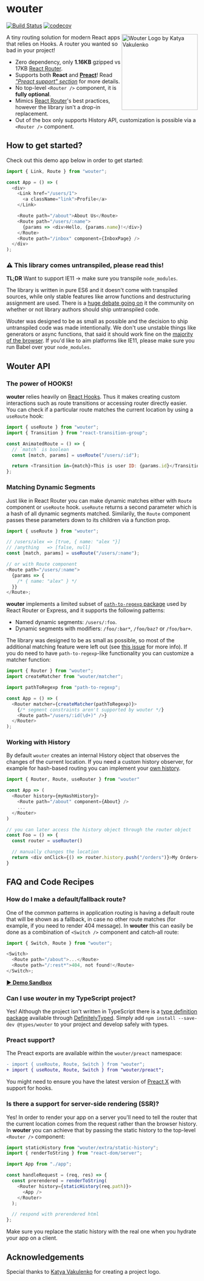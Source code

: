 # wouter

[![Build Status](https://travis-ci.org/molefrog/wouter.svg?branch=master)](https://travis-ci.org/molefrog/wouter) [![codecov](https://codecov.io/gh/molefrog/wouter/branch/master/graph/badge.svg)](https://codecov.io/gh/molefrog/wouter)

<img src="logo.svg" align="right" width="200" alt="Wouter Logo by Katya Vakulenko">

A tiny routing solution for modern React apps that relies on Hooks. A router you wanted so bad in your project!

- Zero dependency, only **1.16KB** gzipped vs 17KB [React Router](https://github.com/ReactTraining/react-router).
- Supports both **React** and **[Preact](https://preactjs.com/)**! Read _["Preact support" section](#preact-support)_ for more details.
- No top-level `<Router />` component, it is **fully optional**.
- Mimics [React Router](https://github.com/ReactTraining/react-router)'s best practices, however the library isn't a drop-in replacement.
- Out of the box only supports History API, customization is possible via a `<Router />` component.

## How to get started?

Check out this demo app below in order to get started:

```js
import { Link, Route } from "wouter";

const App = () => (
  <div>
    <Link href="/users/1">
      <a className="link">Profile</a>
    </Link>

    <Route path="/about">About Us</Route>
    <Route path="/users/:name">
      {params => <div>Hello, {params.name}!</div>}
    </Route>
    <Route path="/inbox" component={InboxPage} />
  </div>
);
```

### ⚠️ This library comes untranspiled, please read this!

**TL;DR** Want to support IE11 → make sure you transpile `node_modules`.

The library is written in pure ES6 and it doesn't come with transpiled sources, while only stable features like arrow functions and destructuring assignment are used. There is a [huge debate going on](https://gist.github.com/Rich-Harris/51e1bf24e7c093469ef7a0983bad94cb) it the community on whether or not library authors should ship untranspiled code.

Wouter was designed to be as small as possible and the decision to ship untranspiled code was made intentionally. We don't use unstable things like generators or async functions, that said it should work fine on the [majority of the browser](https://caniuse.com/#feat=es6). If you'd like to aim platforms like IE11, please make sure you run Babel over your `node_modules`.

## Wouter API

### The power of HOOKS!

**wouter** relies heavily on [React Hooks](https://reactjs.org/docs/hooks-intro.html). Thus it makes creating custom interactions such as route transitions or accessing router directly easier. You can check if a particular route matches the current location by using a `useRoute` hook:

```js
import { useRoute } from "wouter";
import { Transition } from "react-transition-group";

const AnimatedRoute = () => {
  // `match` is boolean
  const [match, params] = useRoute("/users/:id");

  return <Transition in={match}>This is user ID: {params.id}</Transition>;
};
```

### Matching Dynamic Segments

Just like in React Router you can make dynamic matches either with `Route` component or `useRoute` hook.
`useRoute` returns a second parameter which is a hash of all dynamic segments matched. Similarily, the
`Route` component passes these parameters down to its children via a function prop.

```js
import { useRoute } from "wouter";

// /users/alex => [true, { name: "alex "}]
// /anything   => [false, null]
const [match, params] = useRoute("/users/:name");

// or with Route component
<Route path="/users/:name">
  {params => {
    /* { name: "alex" } */
  }}
</Route>;
```

**wouter** implements a limited subset of [`path-to-regexp` package](https://github.com/pillarjs/path-to-regexp)
used by React Router or Express, and it supports the following patterns:

- Named dynamic segments: `/users/:foo`.
- Dynamic segments with modifiers: `/foo/:bar*`, `/foo/baz?` or `/foo/bar+`.

The library was designed to be as small as possible, so most of the additional matching feature were left out
(see [this issue](https://github.com/molefrog/wouter/issues/1) for more info).
If you do need to have `path-to-regexp`-like functionality you can customize a matcher function:

```js
import { Router } from "wouter";
import createMatcher from "wouter/matcher";

import pathToRegexp from "path-to-regexp";

const App = () => (
  <Router matcher={createMatcher(pathToRegexp)}>
    {/* segment constraints aren't supported by wouter */}
    <Route path="/users/:id(\d+)" />}
  </Router>
);
```

### Working with History

By default `wouter` creates an internal History object that observes the changes of the current location. If you need a custom history observer, for example for hash-based routing you can implement your [own history](https://github.com/molefrog/wouter/blob/master/history.js).

```js
import { Router, Route, useRouter } from "wouter"

const App => (
  <Router history={myHashHistory}>
    <Route path="/about" component={About} />
    ...
  </Router>
)

// you can later access the history object through the router object
const Foo = () => {
  const router = useRouter()

  // manually changes the location
  return <div onClick={() => router.history.push("/orders")}>My Orders</div>
}
```

## FAQ and Code Recipes

### How do I make a default/fallback route?

One of the common patterns in application routing is having a default route that will be shown as a fallback, in case no other route matches (for example, if you need to render 404 message). In **wouter** this can easily be done as a combination of `<Switch />` component and catch-all route:

```js
import { Switch, Route } from "wouter";

<Switch>
  <Route path="/about">...</Route>
  <Route path="/:rest*">404, not found!</Route>
</Switch>;
```

**[▶ Demo Sandbox](https://codesandbox.io/s/oqk302k2y)**

### Can I use _wouter_ in my TypeScript project?

Yes! Although the project isn't written in TypeScript there is a [type definition package](https://www.npmjs.com/package/@types/wouter) available through [DefinitelyTyped](https://github.com/DefinitelyTyped/DefinitelyTyped). Simply add `npm install --save-dev @types/wouter` to your project and develop safely with types.

### Preact support?

The Preact exports are available within the `wouter/preact` namespace:

```diff
- import { useRoute, Route, Switch } from "wouter";
+ import { useRoute, Route, Switch } from "wouter/preact";
```

You might need to ensure you have the latest version of [Preact X](https://github.com/preactjs/preact/releases/tag/10.0.0-alpha.0) with support for hooks.

### Is there a support for server-side rendering (SSR)?

Yes! In order to render your app on a server you'll need to tell the router that the current location comes from the request rather than the browser history. In **wouter** you can achieve that by passing the static history to the top-level `<Router />` component:

```js
import staticHistory from "wouter/extra/static-history";
import { renderToString } from "react-dom/server";

import App from "./app";

const handleRequest = (req, res) => {
  const prerendered = renderToString(
    <Router history={staticHistory(req.path)}>
      <App />
    </Router>
  );

  // respond with prerendered html
};
```

Make sure you replace the static history with the real one when you hydrate your app on a client.

## Acknowledgements

Special thanks to [Katya Vakulenko](https://katyavakulenko.com/) for creating a project logo.
